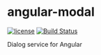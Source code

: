# angular-modal

[![license](https://img.shields.io/github/license/mashape/apistatus.svg?maxAge=2592000)](http://opensource.org/licenses/MIT)
[![Build Status](https://travis-ci.org/cubitworx/angular-modal.svg?branch=master)](https://travis-ci.org/cubitworx/angular-modal)

Dialog service for Angular
